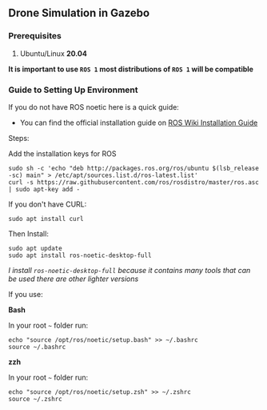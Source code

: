 ## Drone Simulation in Gazebo

### Prerequisites
1. Ubuntu/Linux **20.04**

**It is important to use `ROS 1` most distributions of `ROS 1` will be compatible**

### Guide to Setting Up Environment

If you do not have ROS noetic here is a quick guide:
- You can find the official installation guide on [ROS Wiki Installation Guide](https://wiki.ros.org/noetic/Installation/Ubuntu)

Steps:

Add the installation keys for ROS
```
sudo sh -c 'echo "deb http://packages.ros.org/ros/ubuntu $(lsb_release -sc) main" > /etc/apt/sources.list.d/ros-latest.list'
curl -s https://raw.githubusercontent.com/ros/rosdistro/master/ros.asc | sudo apt-key add -
```

If you don't have CURL:

```
sudo apt install curl
```

Then Install:

```
sudo apt update
sudo apt install ros-noetic-desktop-full
```

_I install `ros-noetic-desktop-full` because it contains many tools that can be used there are other lighter versions_

If you use:

**Bash**

In your root `~` folder run:

```
echo "source /opt/ros/noetic/setup.bash" >> ~/.bashrc
source ~/.bashrc
```

**zzh**

In your root `~` folder run:

```
echo "source /opt/ros/noetic/setup.zsh" >> ~/.zshrc
source ~/.zshrc
```
